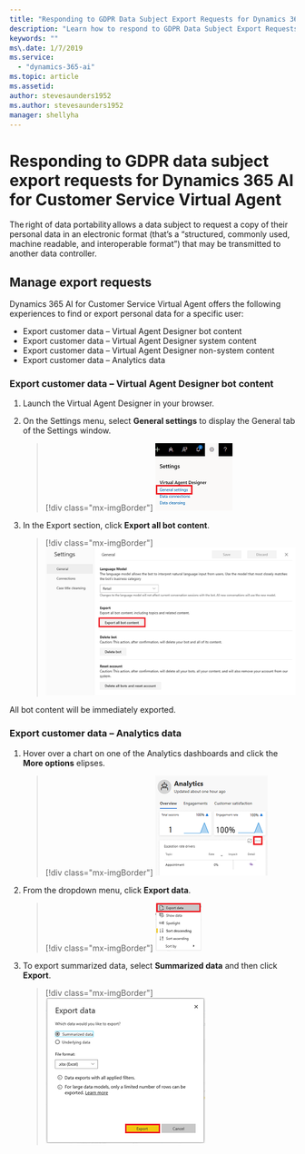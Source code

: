 ```yaml
---
title: "Responding to GDPR Data Subject Export Requests for Dynamics 365 AI for Customer Service Virtual Agent"
description: "Learn how to respond​ to GDPR Data Subject Export Requests for Dynamics 365 AI for Customer Service Virtual Agent."
keywords: ""
ms\.date: 1/7/2019
ms.service:
  - "dynamics-365-ai"
ms.topic: article
ms.assetid: 
author: stevesaunders1952
ms.author: stevesaunders1952
manager: shellyha
---
```


# Responding to GDPR data subject export requests for Dynamics 365 AI for Customer Service Virtual Agent

The right of data portability allows a data subject to request a copy of their personal data in an electronic format (that’s a “structured, commonly used, machine readable, and interoperable format”) that may be transmitted to another data controller.

## Manage export requests

Dynamics 365 AI for Customer Service Virtual Agent offers the following experiences to find or export personal data for a specific user:

* Export customer data – Virtual Agent Designer bot content
* Export customer data – Virtual Agent Designer system content
* Export customer data – Virtual Agent Designer non-system content
* Export customer data – Analytics data

### Export customer data – Virtual Agent Designer bot content

1. Launch the Virtual Agent Designer in your browser.
2. On the Settings menu, select **General settings** to display the General tab of the Settings window.

   > [!div class="mx-imgBorder"]
   > ![General settings](media/gdpr-export-1.png)

3. In the Export section, click **Export all bot content**.

   > [!div class="mx-imgBorder"]
   > ![Export bot content](media/gdpr-export-1-1.png)

All bot content will be immediately exported.

### Export customer data – Analytics data

1. Hover over a chart on one of the Analytics dashboards and click the **More options** elipses.

   > [!div class="mx-imgBorder"]
   > ![More options](media/gdpr-export-4.png)

2. From the dropdown menu, click **Export data**.

    > [!div class="mx-imgBorder"]
    > ![Export data](media/gdpr-export-5.png)

3. To export summarized data, select **Summarized data** and then click **Export**.

   > [!div class="mx-imgBorder"]
   > ![Export details](media/gdpr-export-6.png)